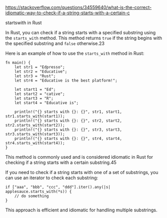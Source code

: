 
https://stackoverflow.com/questions/34559640/what-is-the-correct-idiomatic-way-to-check-if-a-string-starts-with-a-certain-c



startswith in Rust

In Rust, you can check if a string starts with a specified substring using the `starts_with` method. This method returns `true` if the string begins with the specified substring and `false` otherwise.23

Here is an example of how to use the `starts_with` method in Rust:

```
fn main() {
    let str1 = "Edpresso";
    let str2 = "Educative";
    let str3 = "Rust";
    let str4 = "Educative is the best platform!";
    
    let start1 = "Ed";
    let start2 = "cative";
    let start3 = "R";
    let start4 = "Educative is";
    
    println!("{} starts with {}: {}", str1, start1, str1.starts_with(start1));
    println!("{} starts with {}: {}", str2, start2, str2.starts_with(start2));
    println!("{} starts with {}: {}", str3, start3, str3.starts_with(start3));
    println!("{} starts with {}: {}", str4, start4, str4.starts_with(start4));
}
```

This method is commonly used and is considered idiomatic in Rust for checking if a string starts with a certain substring.45

If you need to check if a string starts with one of a set of substrings, you can use an iterator to check each substring:

```
if ["aaa", "bbb", "ccc", "ddd"].iter().any(|s| applesauce.starts_with(*s)) {
    // do something
}
```

This approach is efficient and idiomatic for handling multiple substrings.